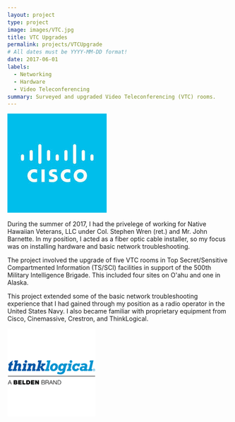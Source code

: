 ```yaml
---
layout: project
type: project
image: images/VTC.jpg
title: VTC Upgrades
permalink: projects/VTCUpgrade
# All dates must be YYYY-MM-DD format!
date: 2017-06-01
labels:
  - Networking
  - Hardware
  - Video Teleconferencing
summary: Surveyed and upgraded Video Teleconferencing (VTC) rooms.
---
```

<div>
<img class="ui medium left floated rounded image" src="../images/cisco.jpg">
</div>

During the summer of 2017, I had the privelege of working for Native Hawaiian Veterans, LLC under Col. Stephen Wren (ret.) and Mr. John Barnette. In my position, I acted as a fiber optic cable installer, so my focus was on installing hardware and basic network troubleshooting.

The project involved the upgrade of five VTC rooms in Top Secret/Sensitive Compartmented Information (TS/SCI) facilities in support of the 500th Military Intelligence Brigade. This included four sites on O'ahu and one in Alaska.

This project extended some of the basic network troubleshooting experience that I had gained through my position as a radio operator in the United States Navy. I also became familiar with proprietary equipment from Cisco, Cinemassive, Crestron, and ThinkLogical.
 
 <div>
<img class="ui medium rounded image" src="../images/thinklogical.png">
</div>

